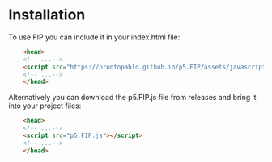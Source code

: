 # Installation
To use FIP you can include it in your index.html file:
``` html
    <head>
    <!-- ...-->
    <script src="https://prontopablo.github.io/p5.FIP/assets/javascripts/p5.FIP.js"></script>
    <!-- ...-->
    </head>
```

Alternatively you can download the p5.FIP.js file from releases and bring it into your project files:
``` html
    <head>
    <!-- ...-->
    <script src="p5.FIP.js"></script>
    <!-- ...-->
    </head>
```
